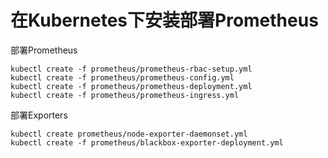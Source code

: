 在Kubernetes下安装部署Prometheus
==================

部署Prometheus

```
kubectl create -f prometheus/prometheus-rbac-setup.yml
kubectl create -f prometheus/prometheus-config.yml
kubectl create -f prometheus/prometheus-deployment.yml
kubectl create -f prometheus/prometheus-ingress.yml
```

部署Exporters

```
kubectl create prometheus/node-exporter-daemonset.yml
kubectl create -f prometheus/blackbox-exporter-deployment.yml
```